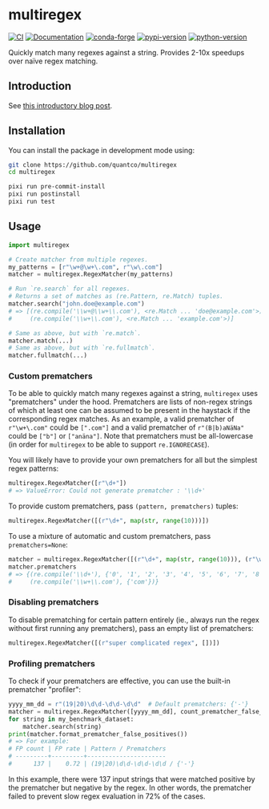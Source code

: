 # multiregex

[![CI](https://github.com/Quantco/multiregex/actions/workflows/ci.yml/badge.svg)](https://github.com/Quantco/multiregex/actions/workflows/ci.yml)
[![Documentation](https://img.shields.io/badge/docs-latest-success?style=plastic)](https://docs.dev.quantco.cloud/qc-github-artifacts/Quantco/multiregex/latest/index.html)
[![conda-forge](https://img.shields.io/conda/vn/conda-forge/multiregex?logoColor=white&logo=conda-forge)](https://anaconda.org/conda-forge/multiregex)
[![pypi-version](https://img.shields.io/pypi/v/multiregex.svg?logo=pypi&logoColor=white)](https://pypi.org/project/multiregex)
[![python-version](https://img.shields.io/pypi/pyversions/multiregex?logoColor=white&logo=python)](https://pypi.org/project/multiregex)

Quickly match many regexes against a string. Provides 2-10x speedups over naïve regex matching.

## Introduction

See [this introductory blog post](https://tech.quantco.com/2022/07/31/multiregex.html).

## Installation

You can install the package in development mode using:

```bash
git clone https://github.com/quantco/multiregex
cd multiregex

pixi run pre-commit-install
pixi run postinstall
pixi run test
```

## Usage

```py
import multiregex

# Create matcher from multiple regexes.
my_patterns = [r"\w+@\w+\.com", r"\w\.com"]
matcher = multiregex.RegexMatcher(my_patterns)

# Run `re.search` for all regexes.
# Returns a set of matches as (re.Pattern, re.Match) tuples.
matcher.search("john.doe@example.com")
# => [(re.compile('\\w+@\\w+\\.com'), <re.Match ... 'doe@example.com'>),
#     (re.compile('\\w+\\.com'), <re.Match ... 'example.com'>)]

# Same as above, but with `re.match`.
matcher.match(...)
# Same as above, but with `re.fullmatch`.
matcher.fullmatch(...)
```

### Custom prematchers

To be able to quickly match many regexes against a string, `multiregex` uses
"prematchers" under the hood. Prematchers are lists of non-regex strings of which
at least one can be assumed to be present in the haystack if the corresponding regex matches.
As an example, a valid prematcher of `r"\w+\.com"` could be `[".com"]` and a valid
prematcher of `r"(B|b)aNäNa"` could be `["b"]` or `["anäna"]`.
Note that prematchers must be all-lowercase (in order for `multiregex` to be able to support `re.IGNORECASE`).

You will likely have to provide your own prematchers for all but the simplest
regex patterns:

```py
multiregex.RegexMatcher([r"\d+"])
# => ValueError: Could not generate prematcher : '\\d+'
```

To provide custom prematchers, pass `(pattern, prematchers)` tuples:

```py
multiregex.RegexMatcher([(r"\d+", map(str, range(10)))])
```

To use a mixture of automatic and custom prematchers, pass `prematchers=None`:

```py
matcher = multiregex.RegexMatcher([(r"\d+", map(str, range(10))), (r"\w+\.com", None)])
matcher.prematchers
# => {(re.compile('\\d+'), {'0', '1', '2', '3', '4', '5', '6', '7', '8', '9'}),
#     (re.compile('\\w+\\.com'), {'com'})}
```

### Disabling prematchers

To disable prematching for certain pattern entirely (ie., always run the regex
without first running any prematchers), pass an empty list of prematchers:

```py
multiregex.RegexMatcher([(r"super complicated regex", [])])
```

### Profiling prematchers

To check if your prematchers are effective, you can use the built-in prematcher "profiler":

```py
yyyy_mm_dd = r"(19|20)\d\d-\d\d-\d\d"  # Default prematchers: {'-'}
matcher = multiregex.RegexMatcher([yyyy_mm_dd], count_prematcher_false_positives=True)
for string in my_benchmark_dataset:
    matcher.search(string)
print(matcher.format_prematcher_false_positives())
# => For example:
# FP count | FP rate | Pattern / Prematchers
# ---------+---------+----------------------
#      137 |    0.72 | (19|20)\d\d-\d\d-\d\d / {'-'}
```

In this example, there were 137 input strings that were matched positive by the prematcher but negative by the regex.
In other words, the prematcher failed to prevent slow regex evaluation in 72% of the cases.
